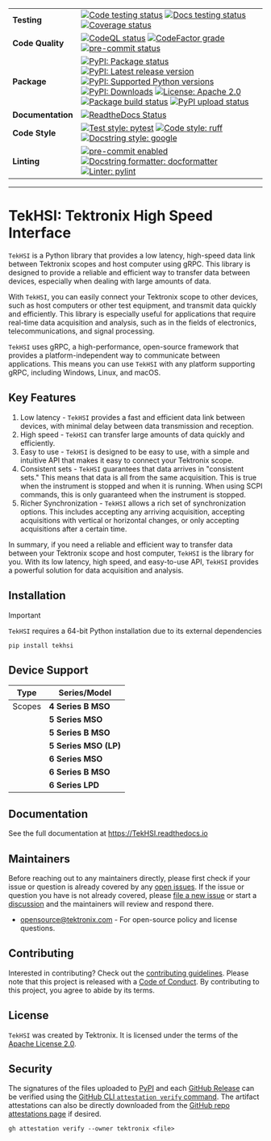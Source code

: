 <div markdown="1" class="custom-badge-table">

|                   |                                                                                                                                                                                                                                                                                                                                                                                                                                                                                                                                                                                                                                                                                                                                                                                                                                                                                                                                                                                                     |
| ----------------- | --------------------------------------------------------------------------------------------------------------------------------------------------------------------------------------------------------------------------------------------------------------------------------------------------------------------------------------------------------------------------------------------------------------------------------------------------------------------------------------------------------------------------------------------------------------------------------------------------------------------------------------------------------------------------------------------------------------------------------------------------------------------------------------------------------------------------------------------------------------------------------------------------------------------------------------------------------------------------------------------------- |
| **Testing**       | [![Code testing status](https://github.com/tektronix/TekHSI/actions/workflows/test-code.yml/badge.svg?branch=main)](https://github.com/tektronix/TekHSI/actions/workflows/test-code.yml) [![Docs testing status](https://github.com/tektronix/TekHSI/actions/workflows/test-docs.yml/badge.svg?branch=main)](https://github.com/tektronix/TekHSI/actions/workflows/test-docs.yml) [![Coverage status](https://codecov.io/gh/tektronix/TekHSI/branch/main/graph/badge.svg)](https://codecov.io/gh/tektronix/TekHSI)                                                                                                                                                                                                                                                                                                                                                                                                                                                                                  |
| **Code Quality**  | [![CodeQL status](https://github.com/tektronix/TekHSI/actions/workflows/codeql-analysis.yml/badge.svg?branch=main)](https://github.com/tektronix/TekHSI/actions/workflows/codeql-analysis.yml) [![CodeFactor grade](https://www.codefactor.io/repository/github/tektronix/TekHSI/badge)](https://www.codefactor.io/repository/github/tektronix/TekHSI) [![pre-commit status](https://results.pre-commit.ci/badge/github/tektronix/TekHSI/main.svg)](https://results.pre-commit.ci/latest/github/tektronix/TekHSI/main)                                                                                                                                                                                                                                                                                                                                                                                                                                                                              |
| **Package**       | [![PyPI: Package status](https://img.shields.io/pypi/status/TekHSI?logo=pypi)](https://pypi.org/project/TekHSI/) [![PyPI: Latest release version](https://img.shields.io/pypi/v/TekHSI?logo=pypi)](https://pypi.org/project/TekHSI/) [![PyPI: Supported Python versions](https://img.shields.io/pypi/pyversions/TekHSI?logo=python)](https://pypi.org/project/TekHSI/) [![PyPI: Downloads](https://static.pepy.tech/badge/TekHSI)](https://pepy.tech/project/TekHSI) [![License: Apache 2.0](https://img.shields.io/pypi/l/tekhsi)](https://github.com/tektronix/TekHSI/blob/main/LICENSE.md) [![Package build status](https://github.com/tektronix/TekHSI/actions/workflows/package-build.yml/badge.svg?branch=main)](https://github.com/tektronix/TekHSI/actions/workflows/package-build.yml) [![PyPI upload status](https://github.com/tektronix/TekHSI/actions/workflows/package-release.yml/badge.svg?branch=main)](https://github.com/tektronix/TekHSI/actions/workflows/package-release.yml) |
| **Documentation** | [![ReadtheDocs Status](https://img.shields.io/readthedocs/tekhsi/stable?logo=readthedocs)](https://tekhsi.readthedocs.io)                                                                                                                                                                                                                                                                                                                                                                                                                                                                                                                                                                                                                                                                                                                                                                                                                                                                           |
| **Code Style**    | [![Test style: pytest](https://img.shields.io/badge/test%20style-pytest-blue)](https://github.com/pytest-dev/pytest) [![Code style: ruff](https://img.shields.io/badge/code%20style-ruff-black)](https://docs.astral.sh/ruff/formatter/) [![Docstring style: google](https://img.shields.io/badge/docstring%20style-google-tan)](https://google.github.io/styleguide/pyguide.html)                                                                                                                                                                                                                                                                                                                                                                                                                                                                                                                                                                                                                  |
| **Linting**       | [![pre-commit enabled](https://img.shields.io/badge/pre--commit-enabled-brightgreen?logo=pre-commit)](https://github.com/pre-commit/pre-commit) [![Docstring formatter: docformatter](https://img.shields.io/badge/docstring%20formatter-docformatter-tan)](https://github.com/PyCQA/docformatter)[![Linter: pylint](https://img.shields.io/badge/linter-pylint-purple)](https://github.com/pylint-dev/pylint)                                                                                                                                                                                                                                                                                                                                                                                                                                                                                                                                                                                      |

</div>

---

# TekHSI: Tektronix High Speed Interface

`TekHSI` is a Python library that provides a low latency, high-speed data link between Tektronix
scopes and host computer using gRPC. This library is designed to provide a reliable and efficient
way to transfer data between devices, especially when dealing with large amounts of data.

With `TekHSI`, you can easily connect your Tektronix scope to other devices, such as host computers
or other test equipment, and transmit data quickly and efficiently. This library is especially
useful for applications that require real-time data acquisition and analysis, such as in the
fields of electronics, telecommunications, and signal processing.

`TekHSI` uses gRPC, a high-performance, open-source framework that provides a platform-independent
way to communicate between applications. This means you can use `TekHSI` with any platform
supporting gRPC, including Windows, Linux, and macOS.

## Key Features

1. Low latency - `TekHSI` provides a fast and efficient data link between devices, with minimal
    delay between data transmission and reception.
2. High speed - `TekHSI` can transfer large amounts of data quickly and efficiently.
3. Easy to use - `TekHSI` is designed to be easy to use, with a simple and intuitive API that makes
    it easy to connect your Tektronix scope.
4. Consistent sets - `TekHSI` guarantees that data arrives in "consistent sets." This means that
    data is all from the same acquisition. This is true when the instrument is stopped and when it
    is running. When using SCPI commands, this is only guaranteed when the instrument is stopped.
5. Richer Synchronization - `TekHSI` allows a rich set of synchronization options. This includes
    accepting any arriving acquisition, accepting acquisitions with vertical or horizontal changes,
    or only accepting acquisitions after a certain time.

In summary, if you need a reliable and efficient way to transfer data between your Tektronix scope
and host computer, `TekHSI` is the library for you. With its low latency, high speed, and
easy-to-use API, `TekHSI` provides a powerful solution for data acquisition and analysis.

## Installation

> [!IMPORTANT]
> `TekHSI` requires a 64-bit Python installation due to its external dependencies

```shell
pip install tekhsi
```

## Device Support

<div markdown="1" class="custom-table-center-cells device-support-table">

| Type   | Series/Model          |
| ------ | --------------------- |
| Scopes | **4 Series B MSO**    |
|        | **5 Series MSO**      |
|        | **5 Series B MSO**    |
|        | **5 Series MSO (LP)** |
|        | **6 Series MSO**      |
|        | **6 Series B MSO**    |
|        | **6 Series LPD**      |

</div>

## Documentation

See the full documentation at <https://TekHSI.readthedocs.io>

## Maintainers

Before reaching out to any maintainers directly, please first check if
your issue or question is already covered by any [open
issues](https://github.com/tektronix/TekHSI/issues). If the issue or
question you have is not already covered, please [file a new
issue](https://github.com/tektronix/TekHSI/issues/new/choose) or
start a
[discussion](https://github.com/tektronix/TekHSI/discussions) and
the maintainers will review and respond there.

- <opensource@tektronix.com> - For open-source policy and license
    questions.

## Contributing

Interested in contributing? Check out the [contributing guidelines](https://github.com/tektronix/TekHSI/blob/main/CONTRIBUTING.md). Please
note that this project is released with a [Code of Conduct](https://github.com/tektronix/TekHSI/blob/main/CODE_OF_CONDUCT.md). By
contributing to this project, you agree to abide by its terms.

## License

`TekHSI` was created by Tektronix. It is licensed under the terms of
the [Apache License 2.0](https://github.com/tektronix/TekHSI/blob/main/LICENSE.md).

## Security

The signatures of the files uploaded to [PyPI](https://pypi.org/project/TekHSI/) and each
[GitHub Release](https://github.com/tektronix/TekHSI/releases) can be verified using
the [GitHub CLI `attestation verify` command](https://cli.github.com/manual/gh_attestation_verify).
The artifact attestations can also be directly downloaded from the
[GitHub repo attestations page](https://github.com/tektronix/TekHSI/attestations) if desired.

```shell
gh attestation verify --owner tektronix <file>
```
